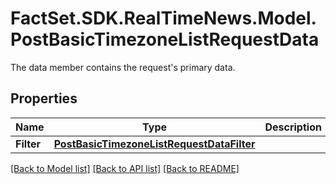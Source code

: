 # FactSet.SDK.RealTimeNews.Model.PostBasicTimezoneListRequestData
The data member contains the request's primary data.

## Properties

Name | Type | Description | Notes
------------ | ------------- | ------------- | -------------
**Filter** | [**PostBasicTimezoneListRequestDataFilter**](PostBasicTimezoneListRequestDataFilter.md) |  | [optional] 

[[Back to Model list]](../README.md#documentation-for-models) [[Back to API list]](../README.md#documentation-for-api-endpoints) [[Back to README]](../README.md)

